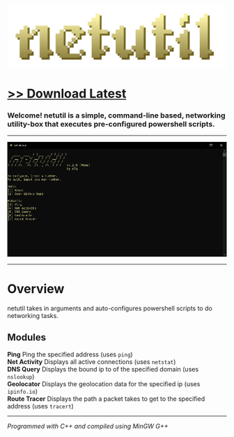 <img src="assets/images/readmebanner.png">

# [<b>>> Download Latest</b>](https://github.com/o7q/netutil/releases/download/v1.2.0/netutil.exe)
<h3>Welcome! <b>netutil</b> is a simple, command-line based, networking utility-box that executes pre-configured powershell scripts.</h3>

---

<img src="assets/images/program.png"/>

---

# Overview
netutil takes in arguments and auto-configures powershell scripts to do networking tasks.

## <b>Modules</b>
<b>Ping</b> Ping the specified address (uses `ping`) \
<b>Net Activity</b> Displays all active connections (uses `netstat`) \
<b>DNS Query</b> Displays the bound ip to of the specified domain (uses `nslookup`) \
<b>Geolocator</b> Displays the geolocation data for the specified ip (uses `ipinfo.io`) \
<b>Route Tracer</b> Displays the path a packet takes to get to the specified address (uses `tracert`)

---

<i>Programmed with C++ and compiled using MinGW G++</i>